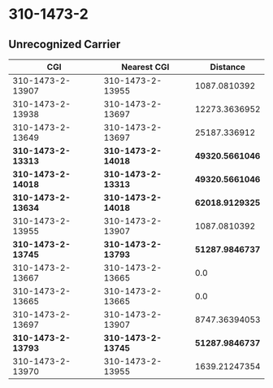 # 310-1473-2
## Unrecognized Carrier


| CGI | Nearest CGI | Distance |
|-----|-------------|----------|
| 310-1473-2-13907 | 310-1473-2-13955 | 1087.0810392 |
| 310-1473-2-13938 | 310-1473-2-13697 | 12273.3636952 |
| 310-1473-2-13649 | 310-1473-2-13697 | 25187.336912 |
| **310-1473-2-13313** | **310-1473-2-14018** | **49320.5661046** |
| **310-1473-2-14018** | **310-1473-2-13313** | **49320.5661046** |
| **310-1473-2-13634** | **310-1473-2-14018** | **62018.9129325** |
| 310-1473-2-13955 | 310-1473-2-13907 | 1087.0810392 |
| **310-1473-2-13745** | **310-1473-2-13793** | **51287.9846737** |
| 310-1473-2-13667 | 310-1473-2-13665 | 0.0 |
| 310-1473-2-13665 | 310-1473-2-13665 | 0.0 |
| 310-1473-2-13697 | 310-1473-2-13907 | 8747.36394053 |
| **310-1473-2-13793** | **310-1473-2-13745** | **51287.9846737** |
| 310-1473-2-13970 | 310-1473-2-13955 | 1639.21247354 |
